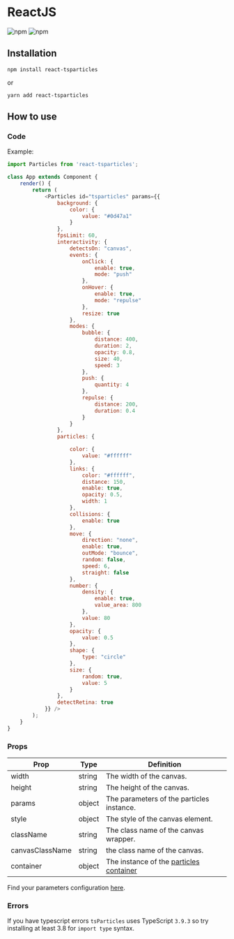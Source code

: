 # ReactJS  
  
![npm](https://img.shields.io/npm/v/react-tsparticles) ![npm](https://img.shields.io/npm/dm/react-tsparticles)  
  
## Installation  

```shell
npm install react-tsparticles
```
  
or  
 
```shell
yarn add react-tsparticles
```

## How to use  

### Code  

Example:  
  
```javascript  
import Particles from 'react-tsparticles';

class App extends Component {
    render() {
        return (
            <Particles id="tsparticles" params={{
                background: {
                    color: {
                        value: "#0d47a1"
                    }
                },
                fpsLimit: 60,
                interactivity: {
                    detectsOn: "canvas",
                    events: {
                        onClick: {
                            enable: true,
                            mode: "push"
                        },
                        onHover: {
                            enable: true,
                            mode: "repulse"
                        },
                        resize: true
                    },
                    modes: {
                        bubble: {
                            distance: 400,
                            duration: 2,
                            opacity: 0.8,
                            size: 40,
                            speed: 3
                        },
                        push: {
                            quantity: 4
                        },
                        repulse: {
                            distance: 200,
                            duration: 0.4
                        }
                    }
                },
                particles: {

                    color: {
                        value: "#ffffff"
                    },
                    links: {
                        color: "#ffffff",
                        distance: 150,
                        enable: true,
                        opacity: 0.5,
                        width: 1
                    },
                    collisions: {
                        enable: true
                    },
                    move: {
                        direction: "none",
                        enable: true,
                        outMode: "bounce",
                        random: false,
                        speed: 6,
                        straight: false
                    },
                    number: {
                        density: {
                            enable: true,
                            value_area: 800
                        },
                        value: 80
                    },
                    opacity: {
                        value: 0.5
                    },
                    shape: {
                        type: "circle"
                    },
                    size: {
                        random: true,
                        value: 5
                    }
                },
                detectRetina: true
            }} />
        );
    }
}
```  

### Props  
  
| Prop            | Type   | Definition                                                                                                           |
|-----------------|--------|----------------------------------------------------------------------------------------------------------------------|
| width           | string | The width of the canvas.                                                                                             |
| height          | string | The height of the canvas.                                                                                            |
| params          | object | The parameters of the particles instance.                                                                            |
| style           | object | The style of the canvas element.                                                                                     |
| className       | string | The class name of the canvas wrapper.                                                                                |
| canvasClassName | string | the class name of the canvas.                                                                                        |
| container       | object | The instance of the [particles container](https://github.com/matteobruni/tsparticles/wiki/Particles-Container-class) |
  
Find your parameters configuration [here](https://particles.matteobruni.it).  

### Errors  
  
If you have typescript errors `tsParticles` uses TypeScript `3.9.3` so try installing at least 3.8 for `import type` syntax.